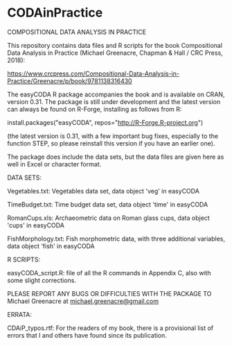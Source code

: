 # CODAinPractice
COMPOSITIONAL DATA ANALYSIS IN PRACTICE

This repository contains data files and R scripts for the book Compositional Data Analysis in Practice (Michael Greenacre, Chapman & Hall / CRC Press, 2018):

  https://www.crcpress.com/Compositional-Data-Analysis-in-Practice/Greenacre/p/book/9781138316430

The easyCODA R package accompanies the book and is available on CRAN, version 0.31.
The package is still under development and the latest version can always be found on R-Forge, installing as follows from R:

  install.packages("easyCODA", repos="http://R-Forge.R-project.org")

(the latest version is 0.31, with a few important bug fixes, especially to the function STEP, so please reinstall this version if you have an earlier one).

The package does include the data sets, but the data files are given here as well in Excel or character format.

DATA SETS:

Vegetables.txt: Vegetables data set, data object 'veg' in easyCODA

TimeBudget.txt: Time budget data set, data object 'time' in easyCODA

RomanCups.xls:  Archaeometric data on Roman glass cups, data object 'cups' in easyCODA

FishMorphology.txt: Fish morphometric data, with three additional variables, data object 'fish' in easyCODA 

R SCRIPTS:

easyCODA_script.R: file of all the R commands in Appendix C, also with some slight corrections.

PLEASE REPORT ANY BUGS OR DIFFICULTIES WITH THE PACKAGE TO Michael Greenacre at michael.greenacre@gmail.com

ERRATA:

CDAiP_typos.rtf: For the readers of my book, there is a provisional list of errors that I and others have found since its publication.
